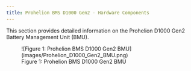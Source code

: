 ```yaml
---
title: Prohelion BMS D1000 Gen2 - Hardware Components
---
```


This section provides detailed information on the Prohelion D1000 Gen2 Battery Management Unit (BMU). 

<figure markdown>
![Figure 1: Prohelion BMS D1000 Gen2 BMU](images/Prohelion_D1000_Gen2_BMU.png)
<figcaption>Figure 1:  Prohelion BMS D1000 Gen2 BMU</figcaption>
</figure>